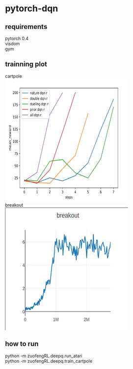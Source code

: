 # pytorch-dqn

## requirements
pytorch 0.4\
visdom\
gym

## trainning plot
cartpole\
<img src="https://github.com/zuofeng1997/pytorch-dqn/blob/master/plots/cartpole.png" width="400" height="400" alt="图片加载失败时"/>\
breakout\
<img src="https://github.com/zuofeng1997/pytorch-dqn/blob/master/plots/breakout.png" width="400" height="400" alt="图片加载失败时"/>
## how to run 
python -m zuofengRL.deepq.run_atari\
python -m zuofengRL.deepq.train_cartpole



